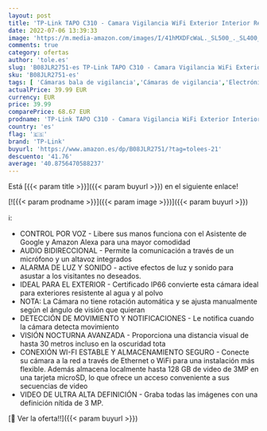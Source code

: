 ```yaml
---
layout: post
title: 'TP-Link TAPO C310 - Camara Vigilancia WiFi Exterior Interior Resolución 3MP  IP66 con Visión Nocturna  Detección de Movimiento y Alarma Instantánea  Control con App IOS  Android  Compatible con Alexa'
date: 2022-07-06 13:39:33
image: 'https://m.media-amazon.com/images/I/41hMXDFcWaL._SL500_._SL400_.jpg'
comments: true
category: ofertas
author: 'tole.es'
slug: 'B08JLR2751-es TP-Link TAPO C310 - Camara Vigilancia WiFi Exterior...'
sku: 'B08JLR2751-es'
tags: [ 'Cámaras bala de vigilancia','Cámaras de vigilancia','Electrónica','Fotografía y videocámaras','alexa','tp-link','🇪🇸', ]
actualPrice: 39.99 EUR
currency: EUR
price: 39.99
comparePrice: 68.67 EUR
prodname: 'TP-Link TAPO C310 - Camara Vigilancia WiFi Exterior Interior Resolución 3MP  IP66 con Visión Nocturna  Detección de Movimiento y Alarma Instantánea  Control con App IOS  Android  Compatible con Alexa'
country: 'es'
flag: '🇪🇸'
brand: 'TP-Link'
buyurl: 'https://www.amazon.es/dp/B08JLR2751/?tag=tolees-21'
descuento: '41.76'
average: '40.8756470588237'
---
```


Está [{{< param title >}}]({{< param buyurl >}}) en el siguiente enlace!

[![{{< param prodname >}}]({{< param image >}})]({{< param buyurl >}})

ℹ️:

- CONTROL POR VOZ - Libere sus manos funciona con el Asistente de Google y Amazon Alexa para una mayor comodidad
- AUDIO BIDIRECCIONAL - Permite la comunicación a través de un micrófono y un altavoz integrados
- ALARMA DE LUZ Y SONIDO - active efectos de luz y sonido para asustar a los visitantes no deseados.
- IDEAL PARA EL EXTERIOR - Certificado IP66 convierte esta cámara ideal para exteriores resistente al agua y al polvo
- NOTA: La Cámara no tiene rotación automática y se ajusta manualmente según el ángulo de visión que quieran
- DETECCIÓN DE MOVIMIENTO Y NOTIFICACIONES - Le notifica cuando la cámara detecta movimiento
- VISIÓN NOCTURNA AVANZADA - Proporciona una distancia visual de hasta 30 metros incluso en la oscuridad tota
- CONEXIÓN WI-FI ESTABLE Y ALMACENAMIENTO SEGURO - Conecte su cámara a la red a través de Ethernet o WiFi para una instalación más flexible. Además almacena localmente hasta 128 GB de video de 3MP en una tarjeta microSD, lo que ofrece un acceso conveniente a sus secuencias de video
- VIDEO DE ULTRA ALTA DEFINICIÓN - Graba todas las imágenes con una definición nítida de 3 MP.

[🛒 Ver la oferta!!]({{< param buyurl >}})
